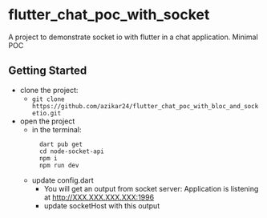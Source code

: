# flutter_chat_poc_with_socket

A project to demonstrate socket io with flutter in a chat application.
Minimal POC

## Getting Started

- clone the project: 
  - ```git clone https://github.com/azikar24/flutter_chat_poc_with_bloc_and_socketio.git``` 
- open the project
  - in the terminal: 
    ```
      dart pub get
      cd node-socket-api
      npm i
      npm run dev
    ```
  - update config.dart
    - You will get an output from socket server: Application is listening at http://XXX.XXX.XXX.XXX:1996
    - update socketHost with this output
